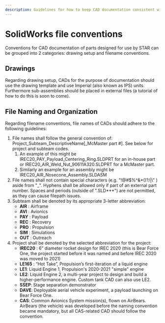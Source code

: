```yaml
---
description: Guidelines for how to keep CAD documentation consistent within STAR
---
```


# SolidWorks file conventions

Conventions for CAD documentation of parts designed for use by STAR can be grouped into 2 categories: drawing setup and filename conventions.

## Drawings

Regarding drawing setup, CADs for the purpose of documentation should use the drawing template and use Imperial (also known as IPS) units. Furthermore sub-assemblies should be placed in external files (a tutorial of how to do this is soon to come).

## File Naming and Organization

Regarding filename conventions, file names of CADs should adhere to the following guidelines:

1. File names shall follow the general convention of: Project\_Subteam\_DescriptiveName\[\_McMaster part #]. See below for project and subteam codes.
   1. An example of this might be IREC20\_PAY\_Payload\_Centering\_Ring.SLDPRT for an in-house part or IREC20\_AIR\_Weld\_Nut\_90611A320.SLDPRT for a McMaster part.
   2. Similarly an example for an assembly might be IREC20\_AIR\_Nosecone\_Assembly.SLDASM
2. File names shall not contain special characters (e.g. "!@#$%^&\*()?/|\\" ) aside from "\_". Hyphens shall be allowed only if part of an external part number. Spaces and periods (outside of ".SLD\*\*\*") are not permitted, as they can cause filepath issues.
3. Subteam shall be denoted by its appropriate 3-letter abbreviation:
   * **AIR** : Airframe
   * **AVI** : Avionics
   * **PAY** : Payload
   * **REC** : Recovery
   * **PRO** : Propulsion
   * **SIM** : Simulations
   * **OUT** : Outreach
4. Project shall be denoted by the selected abbreviation for the project:
   * **IREC20** : 6” diameter rocket design for IREC 2020 (this is Bear Force One, the project started before it was named and before IREC 2020 was moved to 2021)
   * **LE165** : “Hot Take”, Propulsion’s first-iteration of a liquid engine
   * **LE1**: Liquid Engine 1, Propulsion's 2020-2021 "simple" engine
   * **LE2**: Liquid Engine 2, a multi-year project to design and build a higher-performance engine. Custom tank CAD can also use LE2.
   * **SSEP**: Stage separation demonstrator
   * **DAVE**: Deployable aerial vehicle experiment, a payload launching on Bear Force One.
   * **CAS**: Common Avionics System mission(s), flown on AirBears. AirBears (the vehicle) was developed before the naming convention became mandatory, but all CAS-related CAD should follow the convention.
